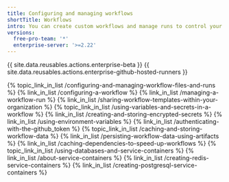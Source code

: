 ```yaml
---
title: Configuring and managing workflows
shortTitle: Workflows
intro: You can create custom workflows and manage runs to control your project's software development life cycle processes.
versions:
  free-pro-team: '*'
  enterprise-server: '>=2.22'
---
```


{{ site.data.reusables.actions.enterprise-beta }}
{{ site.data.reusables.actions.enterprise-github-hosted-runners }}

{% topic_link_in_list /configuring-and-managing-workflow-files-and-runs %}
  {% link_in_list /configuring-a-workflow %}
  {% link_in_list /managing-a-workflow-run %}
  {% link_in_list /sharing-workflow-templates-within-your-organization %}
{% topic_link_in_list /using-variables-and-secrets-in-a-workflow %}
  {% link_in_list /creating-and-storing-encrypted-secrets %}
  {% link_in_list /using-environment-variables %}
  {% link_in_list /authenticating-with-the-github_token %}
{% topic_link_in_list /caching-and-storing-workflow-data %}
  {% link_in_list /persisting-workflow-data-using-artifacts %}
  {% link_in_list /caching-dependencies-to-speed-up-workflows %}
{% topic_link_in_list /using-databases-and-service-containers %}
  {% link_in_list /about-service-containers %}
  {% link_in_list /creating-redis-service-containers %}
  {% link_in_list /creating-postgresql-service-containers %}  
